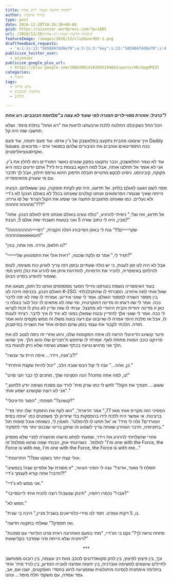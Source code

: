 ```yaml
---
title: תקווה חדשה ושמה "רוג אחת"
author: נמרוד איזנברג
type: post
date: 2016-12-20T10:26:30+00:00
guid: https://aizenimr.wordpress.com/?p=1805
url: /2016/12/20/תקווה-חדשה-ושמה-רוג-אחת/
featureImage: /images/2016/12/clipboard01-1.png
draftfeedback_requests:
  - 'a:1:{s:13:"5859047dd8e70";a:3:{s:3:"key";s:13:"5859047dd8e70";s:4:"time";s:10:"1482228861";s:7:"user_id";s:8:"91501967";}}'
publicize_twitter_user:
  - aizenimr
publicize_google_plus_url:
  - https://plus.google.com/108430814102045194842/posts/HEcVpgdPEZt
categories:
  - הומור
tags:
  - מדע בדיוני
  - מלחמת הכוכבים
  - קולנוע

---
```

_**כרגיל: אזהרת ספויילרים חמורה למי שעוד לא צפה ב"מלחמת הכוכבים: רוג אחת"!**_

הכל החל כשקיבלנו החלטה ללכת ארבעתנו לראות את "רוג אחת" בתלת מימד. ושלא תחשבו שזה היה קל.

איך שיצאנו מהבית נתקענו בפלאשבק של ג'ין ארסו. עוד פעם יתומה, עוד פעם Daddy Issues. ככה התסריטאים אוהבים את הגיבורים שלהם בסטאר וורס &#8211; מדוכאים ואקזיסטנציאליסטים.

עוד לא נגמר הפלאשבק, וכבר נתקענו בפקק שנגרם כאשר המורדים ניסו לחלץ את ג'ין. אני לא אומר אל תחלצו אותה, אבל למה דווקא בצומת בית ליד? אתם יודעים כמה היא פקוקה, קיבינימט. ניסינו לבקש מהטייס תובלה הדפוק ההוא טרמפ חילוץ, אבל לך תדבר עם מי שעורק מהאימפריה.

מפה לשם הגענו לאולם בלחץ. אל תדאגו, היה זמן לקחת פופקורן, טוב ששאלתם. הבעיה הייתה שאיך שנגמרו הפרומואים אנחנו קולטים שאנחנו בכלל לא באולם הנכון! לא ג'דיי ולא נעליים. כמו שאנחנו מתגנבים החוצה אני שומע את הקול הצרוד של סו גררה: "מהההה זהההה???"

"אל תדאג, אח שלי," ניסיתי להרגיע, "כולה טעינו באולם ואנחנו זזים לאולם הנכון. אתה מבין, היה לי כתוב שורה 5 ואני בטעות חשבתי שזה אולם 5, הבנת?"

"שקריייייים!!!" גנח לי באוזן הסייבורג חולה הקצרת, "רמיייייהההההההה! הונאאאאאההההה!"

"נו חלאס, גררה. מה אתה, בגין?"

"תגיד לי," אמר סו ולקח שכטה, "ראית אולי את התמנווווון שליייייייי?"

אבל לא היה לנו זמן לענות, כי יש כולה שעתיים ובזמן הזה צריך לארגן כוח משימה, לטוס להילחם באימפריה, להכיר את הדמויות, להזדהות איתן ואז להרוג את כולן (חוץ ממי שאמור להופיע בסרט הבא).

בעוד האימפריה נושפת בעורפנו וחיילי הסער מפספסים אותנו כל הזמן, מצאנו את האולם הנכון. בכניסה חיכה לנו K-2SO. שאל אותי למה איחרנו. הסברתי לו שהתבלבלתי בין מספר השורה למספר האולם. אמר לי שאני אידיוט. אמרתי לו שזה לא יפה לדבר ככה. אמר לי שזו דעתו וזו מדינה דמוקרטית, ומי שזה לא מתאים לו יכול לגור בגולה כי כאן זו מדינה יהודית והבית היהודי לא מתנצל. עניתי לו שזה עדיין לא נותן לו זכות לקרוא לי ככה. אמר לי שאני אלך להזדיין ובטח שמאלן כמוני לא יגיד לו איך לדבר. רציתי לענות לו, אבל אז מלכת היופי אמרה לו שרובוט עם דעה בוטה משלו זה ממש מקסים והוא אמר תודה. הלכתי לקבור את עצמי בזמן שהם הוסיפו אחד את השנייה בפייסבוק.

פיטר קושינג הדיגיטלי הראה לנו איפה המקומות שלנו, ורגע אחרי זה ניסה לגנוב לנו את פרויקט כוכב המוות מתחת לאף. אמרתי לו שיחפש ת'חברים שלו והוא הלך. איך שהוא הלך אני מרגיש נגיעה בכתף ושומע נשימה שלא ניתן לטעות בה.

"ב'אנה, ויידר&#8230; איפה היית עד עכשיו?!"

"כן, אהה&#8230;" ענה לי קול הבס שובה הלב, "יכול להיות שקצת איחרתי."

"נו, למה אתה מחכה? הנה הסצינה שלך, מחכים לך כבר חצי סרט!"

"ששש&#8230;. תנמיך את הקול!" לחש לי כמו שרק סית' לורד עם מסכת נשימה יודע ללחוש, "אני לא רוצה שקושינג ישמע אותי."

"קושינג?" תמהתי, "הפגר הדיגיטלי?"

"הפסיכי הזה מקריפ אותי מאז 77," אמר הדארת', "הוא לקח את התפקיד שלו יותר מדי ברצינות. אי אפשר היה ללכת לידו בהפסקות בלי שיזרוק לך משפטים כמו 'איפה בסיס המורדים? גלה לי מיד!' או 'אל תתנו לו להימלט!'. תאמין לי, כשאתה אוכל סופות חול בתוניסיה, הדבר האחרון שאתה צריך לשמוע זה שחקן בריטי שנכנס יותר מדי לתפקיד."

אחרי שהצלחתי להרגיע את ויידר, שמעתי לפתע מישהו מהשורה לפניי שלא מפסיק למלמל.  כשהיטתי אוזן, הבנתי שמה שהוא ממלמל זה "I'm one with the Force, the Force is with me, I'm one with the Force, the Force is with me&#8230;"

"אולי קצת יותר בשקט שם?!" התרעמתי.

"תסלח לי מאוד, אדוני!" ענה לי הסיני העיוור, "זו מסורת של אלפיים שנה! בנפשינו הדבר! אתה קורא לעצמך ג'דיי?!"

"אני ממש לא ג'דיי."

"אבוי!" נכמרו רחמיו, "תינוק שנשבה! רוצה להניח איתי לייטסייבר?"

"ממש לא."

"נו, 5 דקות וגמרנו. חסר לנו מידי-כלוריאנים בשביל מניין," היכה בי שנית.

"ואז תפסיק?" שאלתי בתקווה חדשה.

"פחחח נראה לך?" נקם בי הג'דיי, "מתי בפעם האחרונה ראית סרט הוליוודי עם סמכות רוחנית שלא הייתה סיני שמדבר בקלישאות?"

<p style="text-align:center;">
  ***
</p>

וכך, בין פיצוץ לפיצוץ, בין להק סקוואדרונים לכוכב מוות רב עוצמה, בין רובוט ממוחשב לחיילים שיוצאים למשימה אובדנית, בין יתומה אמיצה לאביה המדען, בין לורד סית' אחד בחליפה אימתנית לנסיכה מיתולוגית שמפציעה לרגע בחסדי האפקטים, ישבו אם, אב, גמד וגמדה, עם משקפי תלת מימד&#8230; ונהנו.